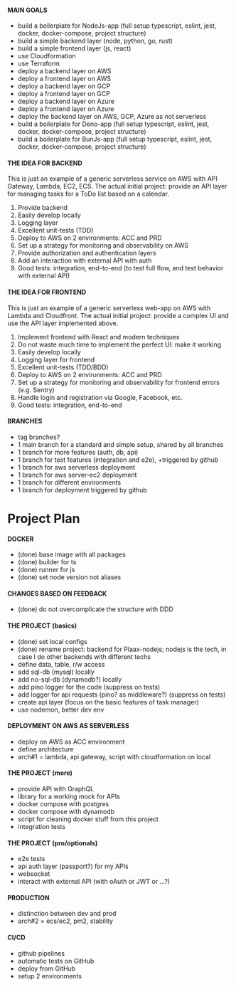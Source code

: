 #### MAIN GOALS
- build a boilerplate for NodeJs-app (full setup typescript, eslint, jest, docker, docker-compose, project structure)
- build a simple backend layer (node, python, go, rust)
- build a simple frontend layer (js, react)
- use Cloudformation
- use Terraform
- deploy a backend layer on AWS
- deploy a frontend layer on AWS
- deploy a backend layer on GCP
- deploy a frontend layer on GCP
- deploy a backend layer on Azure
- deploy a frontend layer on Azure
- deploy the backend layer on AWS, GCP, Azure as not serverless
- build a boilerplate for Deno-app (full setup typescript, eslint, jest, docker, docker-compose, project structure)
- build a boilerplate for BunJs-app (full setup typescript, eslint, jest, docker, docker-compose, project structure)



#### THE IDEA FOR BACKEND
This is just an example of a generic serverless service on AWS with API Gateway, Lambda, EC2, ECS.
The actual initial project: provide an API layer for managing tasks for a ToDo list based on a calendar.

1. Provide backend
2. Easily develop locally
3. Logging layer
4. Excellent unit-tests (TDD)
5. Deploy to AWS on 2 environments: ACC and PRD
6. Set up a strategy for monitoring and observability on AWS
7. Provide authorization and authentication layers
8. Add an interaction with external API with auth
9. Good tests: integration, end-to-end (to test full flow, and test behavior with external API)


#### THE IDEA FOR FRONTEND
This is just an example of a generic serverless web-app on AWS with Lambda and Cloudfront.
The actual initial project: provide a complex UI and use the API layer implemented above.

1. Implement frontend with React and modern techniques
2. Do not waste much time to implement the perfect UI: make it working
3. Easily develop locally
4. Logging layer for frontend
5. Excellent unit-tests (TDD/BDD)
6. Deploy to AWS on 2 environments: ACC and PRD
7. Set up a strategy for monitoring and observability for frontend errors (e.g. Sentry)
8. Handle login and registration via Google, Facebook, etc.
9. Good tests: integration, end-to-end


#### BRANCHES
- tag branches?
- 1 main branch for a standard and simple setup, shared by all branches
- 1 branch for more features (auth, db, api)
- 1 branch for test features (integration and e2e), +triggered by github
- 1 branch for aws serverless deployment
- 1 branch for aws server-ec2 deployment
- 1 branch for different environments
- 1 branch for deployment triggered by github


# Project Plan

#### DOCKER
- (done) base image with all packages
- (done) builder for ts
- (done) runner for js
- (done) set node version not aliases

#### CHANGES BASED ON FEEDBACK
- (done) do not overcomplicate the structure with DDD

#### THE PROJECT (basics)
- (done) set local configs
- (done) rename project: backend for Plaax-nodejs; nodejs is the tech, in case I do other backends with different techs
- define data, table, r/w access
- add sql-db (mysql) locally
- add no-sql-db (dynamodb?) locally
- add pino logger for the code (suppress on tests)
- add logger for api requests (pino? as middleware?) (suppress on tests)
- create api layer (focus on the basic features of task manager)
- use nodemon, better dev env

#### DEPLOYMENT ON AWS AS SERVERLESS
- deploy on AWS as ACC environment
- define architecture
- arch#1 = lambda, api gateway, script with cloudformation on local

#### THE PROJECT (more)
- provide API with GraphQL
- library for a working mock for APIs
- docker compose with postgres
- docker compose with dynamodb
- script for cleaning docker stuff from this project
- integration tests

#### THE PROJECT (pro/optionals)
- e2e tests
- api auth layer (passport?) for my APIs
- websocket
- interact with external API (with oAuth or JWT or ...?)

#### PRODUCTION
- distinction between dev and prod
- arch#2 = ecs/ec2, pm2, stability

#### CI/CD
- github pipelines
- automatic tests on GitHub
- deploy from GitHub
- setup 2 environments

